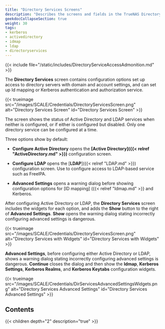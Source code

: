 ```yaml
---
title: "Directory Services Screens"
description: "Describes the screens and fields in the TrueNAS Directory Services section."
geekdocCollapseSection: true
weight: 30
tags:
- kerberos
- activedirectory
- idmap
- ldap
- directoryservices
---
```




{{< include file="/static/includes/DirectoryServiceAccessAdmonition.md" >}}

The **Directory Services** screen contains configuration options set up access to directory servers with domain and account settings, and can set up Id mapping or Kerberos authentication and authorization service.

{{< trueimage src="/images/SCALE/Credentials/DirectoryServicesScreen.png" alt="Directory Services Screen" id="Directory Services Screen" >}}

The screen shows the status of Active Directory and LDAP services when neither is configured, or if either is configured but disabled.
Only one directory service can be configured at a time.

Three options show by default:

* **Configure Active Directory** opens the **[Active Directory]({{< relref "ActiveDirectory.md" >}})** configuration screen.

* **Configure LDAP** opens the [**LDAP**]({{< relref "LDAP.md" >}}) configuration screen. Use to configure access to LDAP-based service such as FreeIPA.

* **Advanced Settings** opens a warning dialog before showing configuration options for [ID mapping] ({{< relref "Idmap.md" >}} and Kerberos.

After configuring Active Directory or LDAP, the **Directory Services** screen includes the widgets for each option, and adds the **Show** button to the right of **Advanced Settings**. **Show** opens the warning dialog stating incorrectly configuring advanced settings is dangerous.

{{< trueimage src="/images/SCALE/Credentials/DirectoryServicesScreen.png" alt="Directory Services with Widgets" id="Directory Services with Widgets" >}}

**Advanced Settings**, before configuring either Active Directory or LDAP, shows a warning dialog stating incorrectly configuring advanced settings is dangerous. 
**Continue** closes the dialog and then show the **Idmap**, **Kerberos Settings**, **Kerberos Realms**, and **Kerberos Keytabs** configuration widgets.

{{< trueimage src="/images/SCALE/Credentials/DirServicesAdvancedSettingsWidgets.png" alt="Directory Services Advanced Settings" id="Directory Services Advanced Settings" >}}

<div class="noprint">

## Contents

{{< children depth="2" description="true" >}}

</div>
